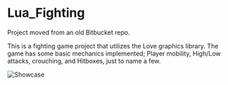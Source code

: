 # Lua_Fighting

Project moved from an old Bitbucket repo. 

This is a fighting game project that utilizes the Love graphics library. The game has some basic mechanics implemented; Player mobility, High/Low attacks, crouching, and Hitboxes, just to name a few.

![Showcase](https://drive.google.com/uc?id=1S-bo8XSkRupy3ARd74YUCfBrwlv_ppAd)
